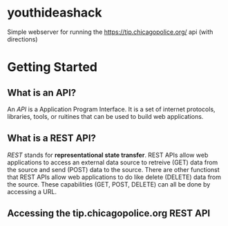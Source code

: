 # youthideashack
Simple webserver for running the https://tip.chicagopolice.org/ api (with directions)


# Getting Started
## What is an API?
An *API* is a Application Program Interface. It is a set of internet protocols, libraries, tools, or ruitines that can be used to build web applications.

## What is a REST API?
*REST* stands for **representational state transfer**. REST APIs allow web applications to access an external data source to retreive (GET) data from the source and send (POST) data to the source. There are other functionst that REST APIs allow web applications to do like delete (DELETE) data from the source. These capabilities (GET, POST, DELETE) can all be done by accessing a URL.

## Accessing the tip.chicagopolice.org REST API

